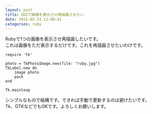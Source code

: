 ```yaml
---
layout: post
title: GUIで画像を表示させ再描画させたい
date: 2015-05-31 12:00:41
categories: ruby
---
```

<p>Rubyで1つの画像を表示させ再描画したいです。<br>
これは画像をただ表示するだけです。これを再描画させたいわけです。</p>

<pre><code>require 'tk'

photo = TkPhotoImage.new(file: "ruby.jpg")
TkLabel.new do
    image photo
    pack
end

Tk.mainloop
</code></pre>

<p>シンプルなもので結構です。できれば手動で更新するのは避けたいです。<br>
Tk、GTKなどでもOKです。よろしくお願いします。</p>
